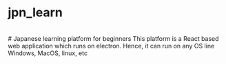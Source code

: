 # jpn_learn
<br>
# Japanese learning platform for beginners
This platform is a React based web application which runs on electron. Hence, it can run on any OS line Windows, MacOS, linux, etc
